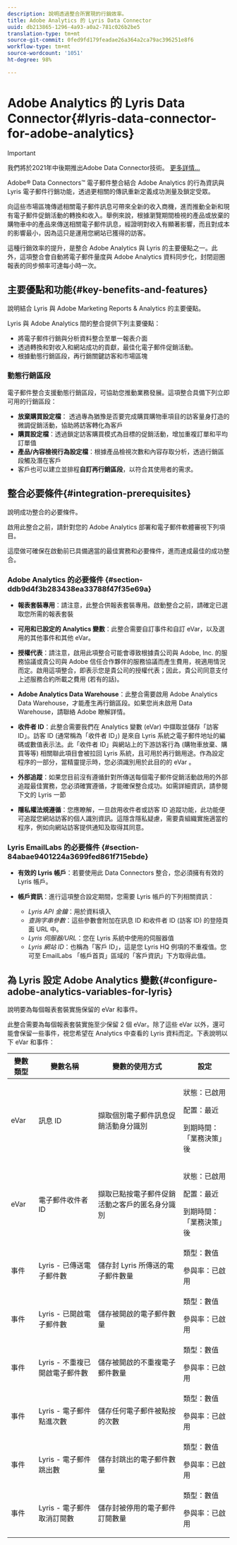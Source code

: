 ```yaml
---
description: 說明透過整合所實現的行銷效率。
title: Adobe Analytics 的 Lyris Data Connector
uuid: db213865-1296-4a93-a0a2-781c026b2be5
translation-type: tm+mt
source-git-commit: 0fed9fd179feadae26a364a2ca79ac396251e8f6
workflow-type: tm+mt
source-wordcount: '1051'
ht-degree: 98%

---
```



# Adobe Analytics 的 Lyris Data Connector{#lyris-data-connector-for-adobe-analytics}

>[!IMPORTANT]
>
>我們將於2021年中後期推出Adobe Data Connector技術。 [更多詳情...](/help/import/data-connectors/data-connectors-eol.md)

Adobe® Data Connectors™ 電子郵件整合結合 Adobe Analytics 的行為資訊與 Lyris 電子郵件行銷功能，透過更相關的傳訊重新定義成功測量及鎖定受眾。

向這些市場區塊傳遞相關電子郵件訊息可帶來全新的收入商機，進而推動全新和現有電子郵件促銷活動的轉換和收入。舉例來說，根據瀏覽期間檢視的產品或放棄的購物車中的產品來傳送相關電子郵件訊息，經證明對收入有顯著影響，而且對成本的影響最小，因為這只是運用您網站已獲得的訪客。

這種行銷效率的提升，是整合 Adobe Analytics 與 Lyris 的主要優點之一。此外，這項整合會自動將電子郵件量度與 Adobe Analytics 資料同步化，封閉迴圈報表的同步頻率可達每小時一次。

## 主要優點和功能{#key-benefits-and-features}

說明結合 Lyris 與 Adobe Marketing Reports &amp; Analytics 的主要優點。

Lyris 與 Adobe Analytics 間的整合提供下列主要優點：

* 將電子郵件行銷與分析資料整合至單一報表介面
* 透過轉換和對收入和網站成功的貢獻，最佳化電子郵件促銷活動。
* 根據動態行銷區段，再行銷關鍵訪客和市場區塊

### 動態行銷區段

電子郵件整合支援動態行銷區段，可協助您推動業務發展。這項整合具備下列立即可用的行銷區段：

* **放棄購買設定檔**： 透過專為猶豫是否要完成購買購物車項目的訪客量身打造的微調促銷活動，協助將訪客轉化為客戶
* **購買設定檔**：透過鎖定訪客購買模式為目標的促銷活動，增加重複訂單和平均訂單值
* **產品/內容檢視行為設定檔**：根據產品檢視次數和內容存取分析，透過行銷區段觸及潛在客戶
* 客戶也可以建立並排程&#x200B;**自訂再行銷區段**，以符合其使用者的需求。

## 整合必要條件{#integration-prerequisites}

說明成功整合的必要條件。

啟用此整合之前，請針對您的 Adobe Analytics 部署和電子郵件軟體審視下列項目。

這麼做可確保在啟動前已具備適當的最佳實務和必要條件，進而達成最佳的成功整合。

### Adobe Analytics 的必要條件 {#section-ddb9d4f3b283438ea33788f47f35e69a}

* **報表套裝專用**：請注意，此整合供報表套裝專用。啟動整合之前，請確定已選取您所需的報表套裝
* **可用和已設定的 Analytics 變數**：此整合需要自訂事件和自訂 eVar，以及選用的其他事件和其他 eVar。

* **授權代表**：請注意，啟用此項整合可能會導致根據貴公司與 Adobe, Inc. 的服務協議或貴公司與 Adobe 信任合作夥伴的服務協議而產生費用，視適用情況而定。啟用這項整合，即表示您是貴公司的授權代表；因此，貴公司同意支付上述服務合約所載之費用 (若有的話)。
* **Adobe Analytics Data Warehouse**：此整合需要啟用 Adobe Analytics Data Warehouse，才能產生再行銷區段。如果您尚未啟用 Data Warehouse，請聯絡 Adobe 瞭解詳情。
* **收件者 ID**：此整合需要我們在 Analytics 變數 (eVar) 中擷取並儲存「訪客 ID」。訪客 ID (通常稱為「收件者 ID」) 是來自 Lyris 系統之電子郵件地址的編碼或數值表示法。此「收件者 ID」與網站上的下游訪客行為 (購物車放棄、購買等等) 相關聯此項目會被拉回 Lyris 系統，且可用於再行銷用途。作為設定程序的一部分，當精靈提示時，您必須識別用於此目的的 eVar 。
* **外部追蹤**：如果您目前沒有遵循針對所傳送每個電子郵件促銷活動啟用的外部追蹤最佳實務，您必須確實遵循，才能確保整合成功。如需詳細資訊，請參閱下文的 Lyris 一節
* **隱私權法規遵循**：您應瞭解，一旦啟用收件者或訪客 ID 追蹤功能，此功能便可追蹤您網站訪客的個人識別資訊。這隱含隱私疑慮，需要貴組織實施適當的程序，例如向網站訪客提供通知及取得其同意。

### Lyris EmailLabs 的必要條件 {#section-84abae9401224a3699fed861f715ebde}

* **有效的 Lyris 帳戶**：若要使用此 Data Connectors 整合，您必須擁有有效的 Lyris 帳戶。
* **帳戶資訊**：進行這項整合設定期間，您需要 Lyris 帳戶的下列相關資訊：

   * *Lyris API 金鑰*：用於資料填入
   * *查詢字串參數*：這些參數會附加在訊息 ID 和收件者 ID (訪客 ID) 的登陸頁面 URL 中。
   * *Lyris 伺服器/URL*：您在 Lyris 系統中使用的伺服器值
   * *Lyris 網站 ID*：也稱為「客戶 ID」，這是您 Lyris HQ 例項的不重複值。您可至 EmailLabs 「帳戶首頁」區域的「客戶資訊」下方取得此值。

## 為 Lyris 設定 Adobe Analytics 變數{#configure-adobe-analytics-variables-for-lyris}

說明要為每個報表套裝實施保留的 eVar 和事件。

此整合需要為每個報表套裝實施至少保留 2 個 eVar。除了這些 eVar 以外，還可能會保留一些事件，視您希望在 Analytics 中查看的 Lyris 資料而定。下表說明以下 eVar 和事件：

<table id="table_43E32344E9E54FED8491F28047249329"> 
 <thead> 
  <tr> 
   <th colname="col1" class="entry"> 變數類型 </th> 
   <th colname="col2" class="entry"> 變數名稱 </th> 
   <th colname="col3" class="entry"> 變數的使用方式 </th> 
   <th colname="col4" class="entry"> 設定 </th> 
  </tr>
 </thead>
 <tbody> 
  <tr> 
   <td colname="col1"> eVar </td> 
   <td colname="col2"> 訊息 ID </td> 
   <td colname="col3"> 擷取個別電子郵件訊息促銷活動身分識別 </td> 
   <td colname="col4"> <p>狀態：已啟用 </p> <p>配置：最近 </p> <p>到期時間：「業務決策」後 </p> </td> 
  </tr> 
  <tr> 
   <td colname="col1"> eVar </td> 
   <td colname="col2"> 電子郵件收件者 ID </td> 
   <td colname="col3"> 擷取已點按電子郵件促銷活動之客戶的匿名身分識別 </td> 
   <td colname="col4"> <p>狀態：已啟用 </p> <p>配置：最近 </p> <p>到期時間：「業務決策」後 </p> </td> 
  </tr> 
  <tr> 
   <td colname="col1"> 事件 </td> 
   <td colname="col2"> Lyris - 已傳送電子郵件數 </td> 
   <td colname="col3"> 儲存封 Lyris 所傳送的電子郵件數量 </td> 
   <td colname="col4">類型：數值 <p>參與率：已啟用 </p> </td> 
  </tr> 
  <tr> 
   <td colname="col1"> 事件 </td> 
   <td colname="col2"> Lyris - 已開啟電子郵件數 </td> 
   <td colname="col3"> 儲存被開啟的電子郵件數量 </td> 
   <td colname="col4">類型：數值 <p>參與率：已啟用 </p> </td> 
  </tr> 
  <tr> 
   <td colname="col1"> 事件 </td> 
   <td colname="col2"> Lyris - 不重複已開啟電子郵件數 </td> 
   <td colname="col3"> 儲存被開啟的不重複電子郵件數量 </td> 
   <td colname="col4">類型：數值 <p>參與率：已啟用 </p> </td> 
  </tr> 
  <tr> 
   <td colname="col1"> 事件 </td> 
   <td colname="col2"> Lyris - 電子郵件點進次數 </td> 
   <td colname="col3"> 儲存任何電子郵件被點按的次數 </td> 
   <td colname="col4">類型：數值 <p>參與率：已啟用 </p> </td> 
  </tr> 
  <tr> 
   <td colname="col1"> 事件 </td> 
   <td colname="col2"> Lyris - 電子郵件跳出數 </td> 
   <td colname="col3"> 儲存封跳出的電子郵件數量 </td> 
   <td colname="col4">類型：數值 <p>參與率：已啟用 </p> </td> 
  </tr> 
  <tr> 
   <td colname="col1"> 事件 </td> 
   <td colname="col2"> Lyris - 電子郵件取消訂閱數 </td> 
   <td colname="col3"> 儲存封被停用的電子郵件訂閱數量 </td> 
   <td colname="col4">類型：數值 <p>參與率：已啟用 </p> </td> 
  </tr> 
 </tbody> 
</table>
